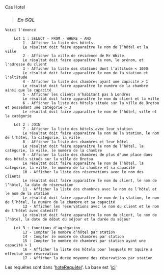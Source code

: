 Cas Hotel

> ### ***En SQL***

    Voici l'énoncé

        Lot 1 : SELECT - FROM - WHERE - AND
            1 - Afficher la liste des hôtels.
            Le résultat doit faire apparaître le nom de l’hôtel et la ville
            2 - Afficher la ville de résidence de Mr White
            Le résultat doit faire apparaître le nom, le prénom, et l'adresse du client
            3 - Afficher la liste des stations dont l’altitude < 1000
            Le résultat doit faire apparaître le nom de la station et l'altitude
            4 - Afficher la liste des chambres ayant une capacité > 1
            Le résultat doit faire apparaître le numéro de la chambre ainsi que la capacité
            5 - Afficher les clients n’habitant pas à Londres
            Le résultat doit faire apparaître le nom du client et la ville
            6 - Afficher la liste des hôtels située sur la ville de Bretou et possédant une catégorie > 3
            Le résultat doit faire apparaître le nom de l'hôtel, ville et la catégorie

        Lot 2 : JOIN
            7 - Afficher la liste des hôtels avec leur station
            Le résultat doit faire apparaître le nom de la station, le nom de l’hôtel, la catégorie, la ville
            8 - Afficher la liste des chambres et leur hôtel
            Le résultat doit faire apparaître le nom de l’hôtel, la catégorie, la ville, le numéro de la chambre
            9 - Afficher la liste des chambres de plus d'une place dans des hôtels situés sur la ville de Bretou
            Le résultat doit faire apparaître le nom de l’hôtel, la catégorie, la ville, le numéro de la chambre et sa capacité
            10 - Afficher la liste des réservations avec le nom des clients
            Le résultat doit faire apparaître le nom du client, le nom de l’hôtel, la date de réservation
            11 - Afficher la liste des chambres avec le nom de l’hôtel et le nom de la station
            Le résultat doit faire apparaître le nom de la station, le nom de l’hôtel, le numéro de la chambre et sa capacité
            12 - Afficher les réservations avec le nom du client et le nom de l’hôtel avec datediff
            Le résultat doit faire apparaître le nom du client, le nom de l’hôtel, la date de début du séjour et la durée du séjour

        Lot 3 : fonctions d'agrégation
            13 - Compter le nombre d’hôtel par station
            14 - Compter le nombre de chambres par station
            15 - Compter le nombre de chambres par station ayant une capacité > 1
            16 - Afficher la liste des hôtels pour lesquels Mr Squire a effectué une réservation
            17 - Afficher la durée moyenne des réservations par station

Les requêtes sont dans '[hoteRequêtel](SQL/exercice_05_casHotel/hoteRequêtel.sql)'. 
La base est '[ici](SQL/exercice_05_casHotel/hotel_complet.sql)'